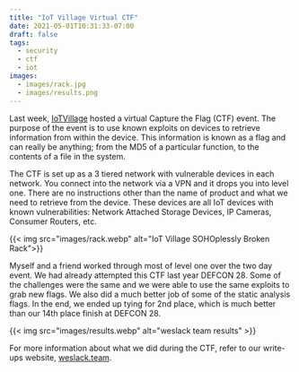 ```yaml
---
title: "IoT Village Virtual CTF"
date: 2021-05-01T10:31:33-07:00
draft: false
tags:
  - security
  - ctf
  - iot
images:
  - images/rack.jpg
  - images/results.png
---
```


Last week, [IoTVillage](https://iotvillage.org) hosted a virtual Capture the Flag (CTF) event. The purpose of the event is to use known exploits on devices to retrieve information from within the device. This information is known as a flag and can really be anything; from the MD5 of a particular function, to the contents of a file in the system.

The CTF is set up as a 3 tiered network with vulnerable devices in each network. You connect into the network via a VPN and it drops you into level one. There are no instructions other than the name of product and what we need to retrieve from the device. These devices are all IoT devices with known vulnerabilities: Network Attached Storage Devices, IP Cameras, Consumer Routers, etc.

{{< img src="images/rack.webp" alt="IoT Village SOHOplessly Broken Rack">}}

Myself and a friend worked through most of level one over the two day event. We had already attempted this CTF last year DEFCON 28. Some of the challenges were the same and we were able to use the same exploits to grab new flags. We also did a much better job of some of the static analysis flags. In the end, we ended up tying for 2nd place, which is much better than our 14th place finish at DEFCON 28.

{{< img src="images/results.webp" alt="weslack team results" >}}

For more information about what we did during the CTF, refer to our write-ups website, [weslack.team](https://weslack.team).